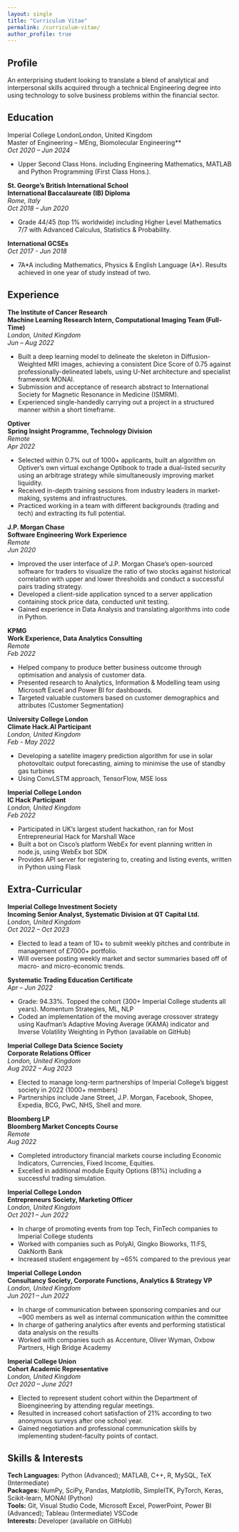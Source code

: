 ```yaml
---
layout: single
title: "Curriculum Vitae"
permalink: /curriculum-vitae/
author_profile: true
---
```


## Profile
An enterprising student looking to translate a blend of analytical and interpersonal skills acquired through a technical Engineering degree into using technology to solve business problems within the financial sector. 

## Education 
<span style="text-align:left">Imperial College London</span><span style="text-align:right">London, United Kingdom</span>    
Master of Engineering – MEng, Biomolecular Engineering**    
*Oct 2020 – Jun 2024*  
* Upper Second Class Hons. including Engineering Mathematics, MATLAB and Python Programming (First Class Hons.).

**St. George’s British International School  
International Baccalaureate (IB) Diploma**  
*Rome, Italy  
Oct 2018 – Jun 2020*  
* Grade 44/45 (top 1% worldwide) including Higher Level Mathematics 7/7 with Advanced Calculus, Statistics & Probability. 

**International GCSEs**  
*Oct 2017 - Jun 2018*  
* 7A\*A including Mathematics, Physics & English Language (A\*). Results achieved in one year of study instead of two. 

## Experience 
**The Institute of Cancer Research  
Machine Learning Research Intern, Computational Imaging Team (Full-Time)**  
*London, United Kingdom  
Jun – Aug 2022*  
* Built a deep learning model to delineate the skeleton in Diffusion-Weighted MRI images, achieving a consistent Dice Score of 0.75 against professionally-delineated labels, using U-Net architecture and specialist framework MONAI. 
* Submission and acceptance of research abstract to International Society for Magnetic Resonance in Medicine (ISMRM).
* Experienced single-handedly carrying out a project in a structured manner within a short timeframe. 

**Optiver  
Spring Insight Programme, Technology Division**  
*Remote  
Apr 2022*  
* Selected within 0.7% out of 1000+ applicants, built an algorithm on Optiver’s own virtual exchange Optibook to trade a dual-listed security using an arbitrage strategy while simultaneously improving market liquidity. 
* Received in-depth training sessions from industry leaders in market-making, systems and infrastructures. 
* Practiced working in a team with different backgrounds (trading and tech) and extracting its full potential. 

**J.P. Morgan Chase  
Software Engineering Work Experience**  
*Remote  
Jun 2020*  
* Improved the user interface of J.P. Morgan Chase’s open-sourced software for traders to visualize the ratio of two stocks against historical correlation with upper and lower thresholds and conduct a successful pairs trading strategy. 
* Developed a client-side application synced to a server application containing stock price data, conducted unit testing. 
* Gained experience in Data Analysis and translating algorithms into code in Python.

**KPMG  
Work Experience, Data Analytics Consulting**  
*Remote  
Feb 2022*  
* Helped company to produce better business outcome through optimisation and analysis of customer data.
* Presented research to Analytics, Information & Modelling team using Microsoft Excel and Power BI for dashboards.
* Targeted valuable customers based on customer demographics and attributes (Customer Segmentation) 

**University College London  
Climate Hack.AI Participant**  
*London, United Kingdom  
Feb - May 2022*  
* Developing a satellite imagery prediction algorithm for use in solar photovoltaic output forecasting, aiming to minimise the use of standby gas turbines 
* Using ConvLSTM approach, TensorFlow, MSE loss 

**Imperial College London  
IC Hack Participant**  
*London, United Kingdom  
Feb 2022*  
* Participated in UK’s largest student hackathon, ran for Most Entrepreneurial Hack for Marshall Wace 
* Built a bot on Cisco’s platform WebEx for event planning written in node.js, using WebEx bot SDK 
* Provides API server for registering to, creating and listing events, written in Python using Flask 

## Extra-Curricular
**Imperial College Investment Society  
Incoming Senior Analyst, Systematic Division at QT Capital Ltd.**  
*London, United Kingdom  
Oct 2022 – Oct 2023*  
* Elected to lead a team of 10+ to submit weekly pitches and contribute in management of £7000+ portfolio.
* Will oversee posting weekly market and sector summaries based off of macro- and micro-economic trends. 

**Systematic Trading Education Certificate**  
*Apr – Jun 2022*  
* Grade: 94.33%. Topped the cohort (300+ Imperial College students all years). Momentum Strategies, ML, NLP 
* Coded an implementation of the moving average crossover strategy using Kaufman’s Adaptive Moving Average (KAMA) indicator and Inverse Volatility Weighting in Python (available on GitHub)

**Imperial College Data Science Society  
Corporate Relations Officer**  
*London, United Kingdom  
Aug 2022 – Aug 2023*  
* Elected to manage long-term partnerships of Imperial College’s biggest society in 2022 (1000+ members)
* Partnerships include Jane Street, J.P. Morgan, Facebook, Shopee, Expedia, BCG, PwC, NHS, Shell and more.

**Bloomberg LP  
Bloomberg Market Concepts Course**  
*Remote  
Aug 2022*  
* Completed introductory financial markets course including Economic Indicators, Currencies, Fixed Income, Equities. 
* Excelled in additional module Equity Options (81%) including a successful trading simulation. 

**Imperial College London  
Entrepreneurs Society, Marketing Officer**  
*London, United Kingdom  
Oct 2021 – Jun 2022*  
* In charge of promoting events from top Tech, FinTech companies to Imperial College students 
* Worked with companies such as PolyAI, Gingko Bioworks, 11:FS, OakNorth Bank 
* Increased student engagement by ~65% compared to the previous year 

**Imperial College London  
Consultancy Society, Corporate Functions, Analytics & Strategy VP**  
*London, United Kingdom  
Jun 2021 – Jun 2022*  
* In charge of communication between sponsoring companies and our ~900 members as well as internal communication within the committee 
* In charge of gathering analytics after events and performing statistical data analysis on the results 
* Worked with companies such as Accenture, Oliver Wyman, Oxbow Partners, High Bridge Academy

**Imperial College Union  
Cohort Academic Representative**  
*London, United Kingdom  
Oct 2020 – June 2021*  
* Elected to represent student cohort within the Department of Bioengineering by attending regular meetings. 
* Resulted in increased cohort satisfaction of 21% according to two anonymous surveys after one school year. 
* Gained negotiation and professional communication skills by implementing student-faculty points of contact. 

## Skills & Interests 
**Tech Languages:** Python (Advanced); MATLAB, C++, R, MySQL, TeX (Intermediate)  
**Packages:** NumPy, SciPy, Pandas, Matplotlib, SimpleITK, PyTorch, Keras, Scikit-learn, MONAI (Python)  
**Tools:** Git, Visual Studio Code, Microsoft Excel, PowerPoint, Power BI (Advanced); Tableau (Intermediate) VSCode  
**Interests:** Developer (available on GitHub)  
